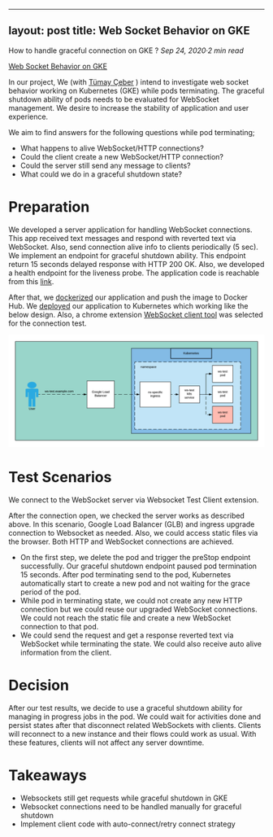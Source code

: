 ___
layout: post
title: Web Socket Behavior on GKE
---

How to handle graceful connection on GKE ?
_Sep 24, 2020·2 min read_


[Web Socket Behavior on GKE](https://medium.com/@emreodabas_20110/web-socket-behavior-on-gke-7d9a22ef9b13?source=post_page-----7d9a22ef9b13--------------------------------)

In our project, We (with [Tümay Çeber](https://medium.com/u/11eadbe145ba?source=post_page-----7d9a22ef9b13--------------------------------) ) intend to investigate web socket behavior working on Kubernetes (GKE) while pods terminating. The graceful shutdown ability of pods needs to be evaluated for WebSocket management. We desire to increase the stability of application and user experience.

We aim to find answers for the following questions while pod terminating;

*   What happens to alive WebSocket/HTTP connections?
*   Could the client create a new WebSocket/HTTP connection?
*   Could the server still send any message to clients?
*   What could we do in a graceful shutdown state?

Preparation
===========

We developed a server application for handling WebSocket connections. This app received text messages and respond with reverted text via WebSocket. Also, send connection alive info to clients periodically (5 sec). We implement an endpoint for graceful shutdown ability. This endpoint return 15 seconds delayed response with HTTP 200 OK. Also, we developed a health endpoint for the liveness probe. The application code is reachable from this [link](https://github.com/emreodabas/websocket-graceful).

After that, we [dockerized](https://hub.docker.com/repository/docker/emreodabas/ws-test) our application and push the image to Docker Hub. We [deployed](https://github.com/emreodabas/websocket-graceful/blob/master/ws-test.yaml) our application to Kubernetes which working like the below design. Also, a chrome extension [WebSocket client tool](https://chrome.google.com/webstore/detail/websocket-test-client/fgponpodhbmadfljofbimhhlengambbn) was selected for the connection test.

![alt text](../images/socket_1.png "GKE Diagram")

Test Scenarios
==============

We connect to the WebSocket server via Websocket Test Client extension.

After the connection open, we checked the server works as described above. In this scenario, Google Load Balancer (GLB) and ingress upgrade connection to Websocket as needed. Also, we could access static files via the browser. Both HTTP and WebSocket connections are achieved.

*   On the first step, we delete the pod and trigger the preStop endpoint successfully. Our graceful shutdown endpoint paused pod termination 15 seconds. After pod terminating send to the pod, Kubernetes automatically start to create a new pod and not waiting for the grace period of the pod.
*   While pod in terminating state, we could not create any new HTTP connection but we could reuse our upgraded WebSocket connections. We could not reach the static file and create a new WebSocket connection to that pod.
*   We could send the request and get a response reverted text via WebSocket while terminating the state. We could also receive auto alive information from the client.

Decision
========

After our test results, we decide to use a graceful shutdown ability for managing in progress jobs in the pod. We could wait for activities done and persist states after that disconnect related WebSockets with clients. Clients will reconnect to a new instance and their flows could work as usual. With these features, clients will not affect any server downtime.

Takeaways
=========

*   Websockets still get requests while graceful shutdown in GKE
*   Websocket connections need to be handled manually for graceful shutdown
*   Implement client code with auto-connect/retry connect strategy
